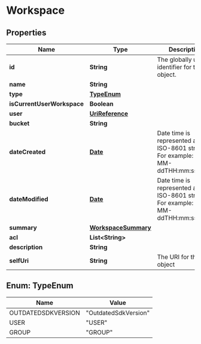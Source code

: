 
# Workspace

## Properties
Name | Type | Description | Notes
------------ | ------------- | ------------- | -------------
**id** | **String** | The globally unique identifier for the object. |  [optional]
**name** | **String** |  |  [optional]
**type** | [**TypeEnum**](#TypeEnum) |  |  [optional]
**isCurrentUserWorkspace** | **Boolean** |  |  [optional]
**user** | [**UriReference**](UriReference.md) |  |  [optional]
**bucket** | **String** |  |  [optional]
**dateCreated** | [**Date**](Date.md) | Date time is represented as an ISO-8601 string. For example: yyyy-MM-ddTHH:mm:ss.SSSZ |  [optional]
**dateModified** | [**Date**](Date.md) | Date time is represented as an ISO-8601 string. For example: yyyy-MM-ddTHH:mm:ss.SSSZ |  [optional]
**summary** | [**WorkspaceSummary**](WorkspaceSummary.md) |  |  [optional]
**acl** | **List&lt;String&gt;** |  |  [optional]
**description** | **String** |  |  [optional]
**selfUri** | **String** | The URI for this object |  [optional]


<a name="TypeEnum"></a>
## Enum: TypeEnum
Name | Value
---- | -----
OUTDATEDSDKVERSION | &quot;OutdatedSdkVersion&quot;
USER | &quot;USER&quot;
GROUP | &quot;GROUP&quot;



